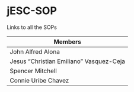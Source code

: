 # jESC-SOP
Links to all the SOPs

|**Members**|
|-----|
|John Alfred Alona|
|Jesus “Christian Emiliano” Vasquez-Ceja|
|Spencer Mitchell|
|Connie Uribe Chavez|
